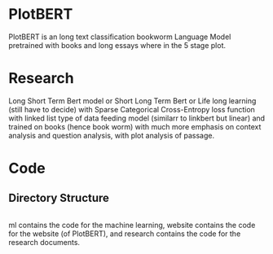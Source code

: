 # PlotBERT

PlotBERT is an long text classification bookworm Language Model pretrained with books and long essays where in the 5 stage plot.

# Research

Long Short Term Bert model or Short Long Term Bert or Life long learning (still have to decide) with Sparse Categorical Cross-Entropy loss function with linked list type of data feeding model (similarr to linkbert but linear) and trained on books (hence book worm) with much more emphasis on context analysis and question analysis, with plot analysis of passage.

# Code

## Directory Structure

```

```

ml contains the code for the machine learning, website contains the code for the website (of PlotBERT), and research contains the code for the research documents.
